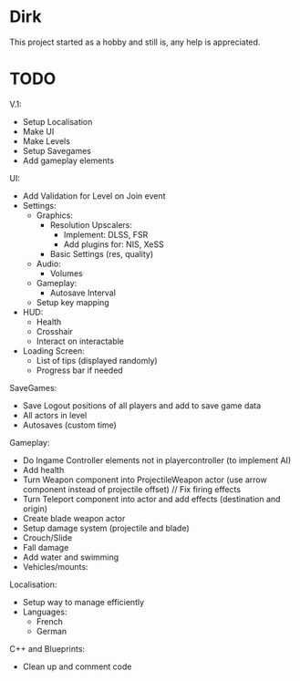 # Dirk

This project started as a hobby and still is, any help is appreciated.

# TODO

V.1:
- Setup Localisation
- Make UI
- Make Levels
- Setup Savegames
- Add gameplay elements

UI:
- Add Validation for Level on Join event
- Settings:
  - Graphics:
    - Resolution
    Upscalers:
      - Implement: DLSS, FSR
      - Add plugins for: NIS, XeSS
    - Basic Settings (res, quality)
  - Audio:
    - Volumes
  - Gameplay:
    - Autosave Interval
  - Setup key mapping
- HUD:
  - Health
  - Crosshair
  - Interact on interactable
- Loading Screen:
  - List of tips (displayed randomly)
  - Progress bar if needed

SaveGames:
- Save Logout positions of all players and add to save game data
- All actors in level
- Autosaves (custom time)

Gameplay:
- Do Ingame Controller elements not in playercontroller (to implement AI)
- Add health
- Turn Weapon component into ProjectileWeapon actor (use arrow component instead of projectile offset) // Fix firing effects
- Turn Teleport component into actor and add effects (destination and origin)
- Create blade weapon actor
- Setup damage system (projectile and blade)
- Crouch/Slide
- Fall damage
- Add water and swimming
- Vehicles/mounts:

Localisation:
- Setup way to manage efficiently
- Languages:
  - French
  - German

C++ and Blueprints:
- Clean up and comment code
